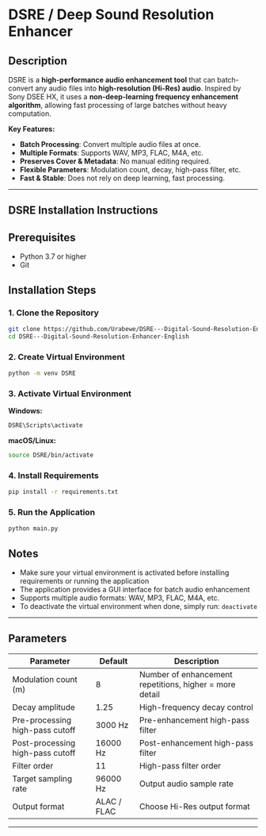 # DSRE / Deep Sound Resolution Enhancer

## Description

DSRE is a **high-performance audio enhancement tool** that can batch-convert any audio files into **high-resolution (Hi-Res) audio**.
Inspired by Sony DSEE HX, it uses a **non-deep-learning frequency enhancement algorithm**, allowing fast processing of large batches without heavy computation.

**Key Features:**

* **Batch Processing**: Convert multiple audio files at once.
* **Multiple Formats**: Supports WAV, MP3, FLAC, M4A, etc.
* **Preserves Cover & Metadata**: No manual editing required.
* **Flexible Parameters**: Modulation count, decay, high-pass filter, etc.
* **Fast & Stable**: Does not rely on deep learning, fast processing.

---

## DSRE Installation Instructions

## Prerequisites
- Python 3.7 or higher
- Git

## Installation Steps

### 1. Clone the Repository
```bash
git clone https://github.com/Urabewe/DSRE---Digital-Sound-Resolution-Enhancer-English.git
cd DSRE---Digital-Sound-Resolution-Enhancer-English
```

### 2. Create Virtual Environment
```bash
python -m venv DSRE
```

### 3. Activate Virtual Environment

**Windows:**
```bash
DSRE\Scripts\activate
```

**macOS/Linux:**
```bash
source DSRE/bin/activate
```

### 4. Install Requirements
```bash
pip install -r requirements.txt
```

### 5. Run the Application
```bash
python main.py
```

## Notes
- Make sure your virtual environment is activated before installing requirements or running the application
- The application provides a GUI interface for batch audio enhancement
- Supports multiple audio formats: WAV, MP3, FLAC, M4A, etc.
- To deactivate the virtual environment when done, simply run: `deactivate`




---

## Parameters

| Parameter                               | Default | Description                                                   |
| -------------------------------------------- | ------------- | ------------------------------------------------------------------ |
| Modulation count (m)                  | 8             | Number of enhancement repetitions, higher = more detail |
| Decay amplitude                                 | 1.25          | High-frequency decay control                              |
| Pre-processing high-pass cutoff  | 3000 Hz       | Pre-enhancement high-pass filter                        |
| Post-processing high-pass cutoff | 16000 Hz      | Post-enhancement high-pass filter                       |
| Filter order                         | 11            | High-pass filter order                                   |
| Target sampling rate                 | 96000 Hz      | Output audio sample rate                                 |
| Output format                         | ALAC / FLAC   | Choose Hi-Res output format                       |

---

